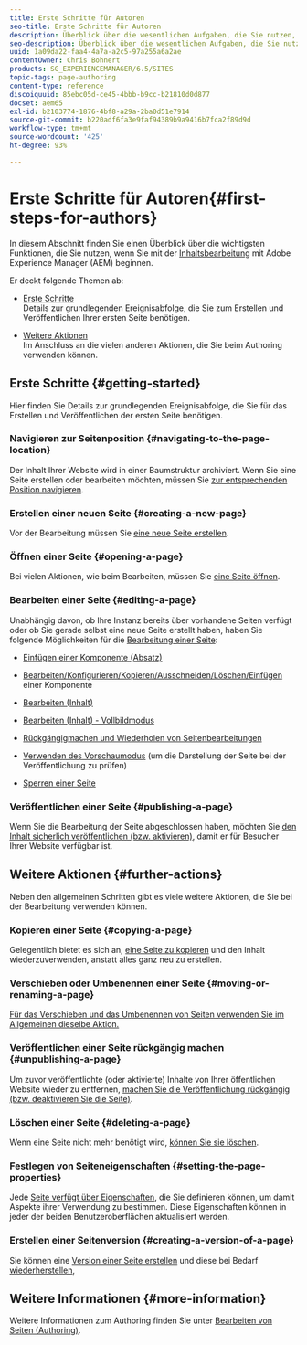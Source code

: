 ```yaml
---
title: Erste Schritte für Autoren
seo-title: Erste Schritte für Autoren
description: Überblick über die wesentlichen Aufgaben, die Sie nutzen, wenn Sie mit der Inhaltsbearbeitung mit AEM beginnen
seo-description: Überblick über die wesentlichen Aufgaben, die Sie nutzen, wenn Sie mit der Inhaltsbearbeitung mit AEM beginnen
uuid: 1a09da22-faa4-4a7a-a2c5-97a255a6a2ae
contentOwner: Chris Bohnert
products: SG_EXPERIENCEMANAGER/6.5/SITES
topic-tags: page-authoring
content-type: reference
discoiquuid: 85ebc05d-ce45-4bbb-b9cc-b21810d0d877
docset: aem65
exl-id: b2103774-1876-4bf8-a29a-2ba0d51e7914
source-git-commit: b220adf6fa3e9faf94389b9a9416b7fca2f89d9d
workflow-type: tm+mt
source-wordcount: '425'
ht-degree: 93%

---
```


# Erste Schritte für Autoren{#first-steps-for-authors}

In diesem Abschnitt finden Sie einen Überblick über die wichtigsten Funktionen, die Sie nutzen, wenn Sie mit der [Inhaltsbearbeitung](/help/sites-authoring/author.md#concept-of-authoring-and-publishing) mit Adobe Experience Manager (AEM) beginnen.

Er deckt folgende Themen ab:

* [Erste Schritte](#getting-started)\
   Details zur grundlegenden Ereignisabfolge, die Sie zum Erstellen und Veröffentlichen Ihrer ersten Seite benötigen.

* [Weitere Aktionen](#further-actions)\
   Im Anschluss an die vielen anderen Aktionen, die Sie beim Authoring verwenden können.

## Erste Schritte {#getting-started}

Hier finden Sie Details zur grundlegenden Ereignisabfolge, die Sie für das Erstellen und Veröffentlichen der ersten Seite benötigen.

### Navigieren zur Seitenposition {#navigating-to-the-page-location}

Der Inhalt Ihrer Website wird in einer Baumstruktur archiviert. Wenn Sie eine Seite erstellen oder bearbeiten möchten, müssen Sie [zur entsprechenden Position navigieren](/help/sites-authoring/basic-handling.md#viewing-and-selecting-resources).

### Erstellen einer neuen Seite {#creating-a-new-page}

Vor der Bearbeitung müssen Sie [eine neue Seite erstellen](/help/sites-authoring/managing-pages.md#creating-a-new-page).

### Öffnen einer Seite  {#opening-a-page}

Bei vielen Aktionen, wie beim Bearbeiten, müssen Sie [eine Seite öffnen](/help/sites-authoring/managing-pages.md#opening-a-page-for-editing).

### Bearbeiten einer Seite  {#editing-a-page}

Unabhängig davon, ob Ihre Instanz bereits über vorhandene Seiten verfügt oder ob Sie gerade selbst eine neue Seite erstellt haben, haben Sie folgende Möglichkeiten für die [Bearbeitung einer Seite](/help/sites-authoring/editing-content.md):

* [Einfügen einer Komponente (Absatz)](/help/sites-authoring/editing-content.md#inserting-a-component)
* [Bearbeiten/Konfigurieren/Kopieren/Ausschneiden/Löschen/Einfügen](/help/sites-authoring/editing-content.md#edit-configure-copy-cut-delete-paste) einer Komponente
* [Bearbeiten (Inhalt)](/help/sites-authoring/editing-content.md#edit-content)
* [Bearbeiten (Inhalt) - Vollbildmodus](/help/sites-authoring/editing-content.md#edit-content-full-screen-mode)

* [Rückgängigmachen und Wiederholen von Seitenbearbeitungen](/help/sites-authoring/editing-content.md#undoing-and-redoing-page-edits)
* [Verwenden des Vorschaumodus](/help/sites-authoring/editing-content.md#preview-mode) (um die Darstellung der Seite bei der Veröffentlichung zu prüfen)
* [Sperren einer Seite  ](/help/sites-authoring/editing-content.md#locking-a-page)

### Veröffentlichen einer Seite {#publishing-a-page}

Wenn Sie die Bearbeitung der Seite abgeschlossen haben, möchten Sie [den Inhalt sicherlich veröffentlichen (bzw. aktivieren)](/help/sites-authoring/publishing-pages.md#main-pars-title-10), damit er für Besucher Ihrer Website verfügbar ist.

## Weitere Aktionen  {#further-actions}

Neben den allgemeinen Schritten gibt es viele weitere Aktionen, die Sie bei der Bearbeitung verwenden können.

### Kopieren einer Seite {#copying-a-page}

Gelegentlich bietet es sich an, [eine Seite zu kopieren](/help/sites-authoring/managing-pages.md#copying-and-pasting-a-page) und den Inhalt wiederzuverwenden, anstatt alles ganz neu zu erstellen.

### Verschieben oder Umbenennen einer Seite {#moving-or-renaming-a-page}

[Für das Verschieben und das Umbenennen von Seiten verwenden Sie im Allgemeinen dieselbe Aktion.](/help/sites-authoring/managing-pages.md#moving-or-renaming-a-page)

### Veröffentlichen einer Seite rückgängig machen  {#unpublishing-a-page}

Um zuvor veröffentlichte (oder aktivierte) Inhalte von Ihrer öffentlichen Website wieder zu entfernen, [machen Sie die Veröffentlichung rückgängig (bzw. deaktivieren Sie die Seite)](/help/sites-authoring/publishing-pages.md#main-pars-title-5).

### Löschen einer Seite {#deleting-a-page}

Wenn eine Seite nicht mehr benötigt wird, [können Sie sie löschen](/help/sites-authoring/managing-pages.md#deleting-a-page).

### Festlegen von Seiteneigenschaften  {#setting-the-page-properties}

Jede [Seite verfügt über Eigenschaften](/help/sites-authoring/editing-page-properties.md), die Sie definieren können, um damit Aspekte ihrer Verwendung zu bestimmen. Diese Eigenschaften können in jeder der beiden Benutzeroberflächen aktualisiert werden.

### Erstellen einer Seitenversion  {#creating-a-version-of-a-page}

Sie können eine [Version einer Seite erstellen](/help/sites-authoring/working-with-page-versions.md#creating-a-new-version) und diese bei Bedarf [wiederherstellen](/help/sites-authoring/working-with-page-versions.md#reverting-to-a-page-version),

## Weitere Informationen  {#more-information}

Weitere Informationen zum Authoring finden Sie unter [Bearbeiten von Seiten (Authoring)](/help/sites-authoring/page-authoring.md).

